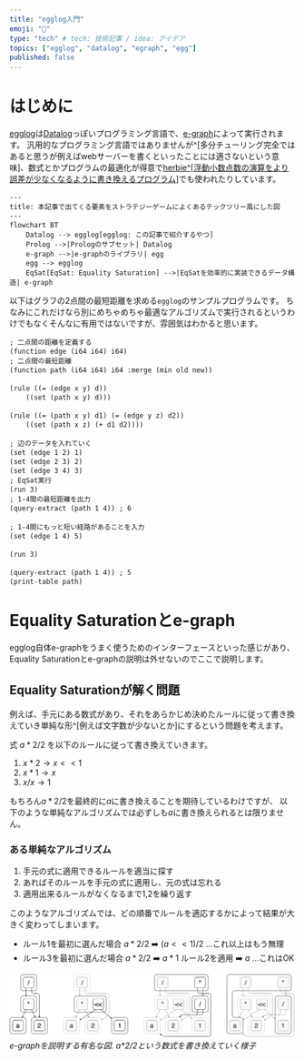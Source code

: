 ```yaml
---
title: "egglog入門"
emoji: "🥚"
type: "tech" # tech: 技術記事 / idea: アイデア
topics: ["egglog", "datalog", "egraph", "egg"]
published: false
---
```


# はじめに

[egglog](https://github.com/egraphs-good/egglog)は[Datalog](https://en.wikipedia.org/wiki/Datalog)っぽいプログラミング言語で、[e-graph](https://en.wikipedia.org/wiki/E-graph)によって実行されます。
汎用的なプログラミング言語ではありませんが^[多分チューリング完全ではあると思うが例えばwebサーバーを書くといったことには適さないという意味]、数式とかプログラムの最適化が得意で[herbie^[浮動小数点数の演算をより誤差が少なくなるように書き換えるプログラム]](https://github.com/herbie-fp/herbie)でも使われたりしています。


```mermaid
---
title: 本記事で出てくる要素をストラテジーゲームによくあるテックツリー風にした図
---
flowchart BT
    Datalog --> egglog[egglog: この記事で紹介するやつ]
    Prolog -->|Prologのサブセット| Datalog
    e-graph -->|e-graphのライブラリ| egg
    egg --> egglog
    EqSat[EqSat: Equality Saturation] -->|EqSatを効率的に実装できるデータ構造| e-graph
```

以下はグラフの2点間の最短距離を求める`egglog`のサンプルプログラムです。
ちなみにこれだけなら別にめちゃめちゃ最適なアルゴリズムで実行されるというわけでもなくそんなに有用ではないですが、雰囲気はわかると思います。

```egglog:path.egg
; 二点間の距離を定義する
(function edge (i64 i64) i64)
; 二点間の最短距離
(function path (i64 i64) i64 :merge (min old new))

(rule ((= (edge x y) d))
    ((set (path x y) d)))

(rule ((= (path x y) d1) (= (edge y z) d2))
    ((set (path x z) (+ d1 d2))))

; 辺のデータを入れていく
(set (edge 1 2) 1)
(set (edge 2 3) 2)
(set (edge 3 4) 3)
; EqSat実行
(run 3)
; 1-4間の最短距離を出力
(query-extract (path 1 4)) ; 6

; 1-4間にもっと短い経路があることを入力
(set (edge 1 4) 5)

(run 3)

(query-extract (path 1 4)) ; 5
(print-table path)
```

# Equality Saturationとe-graph

egglog自体e-graphをうまく使うためのインターフェースといった感じがあり、Equality Saturationとe-graphの説明は外せないのでここで説明します。

## Equality Saturationが解く問題

例えば、手元にある数式があり、それをあらかじめ決めたルールに従って書き換えていき単純な形^[例えば文字数が少ないとか]にするという問題を考えます。

式 $a*2/2$ を以下のルールに従って書き換えていきます。

1. $x * 2 \to x << 1$
2. $x * 1 \to x$
3. $x/x \to 1$

もちろん$a*2/2$を最終的に$a$に書き換えることを期待しているわけですが、
以下のような単純なアルゴリズムでは必ずしも$a$に書き換えられるとは限りません。

### ある単純なアルゴリズム

1. 手元の式に適用できるルールを適当に探す
2. あればそのルールを手元の式に適用し、元の式は忘れる
3. 適用出来るルールがなくなるまで1,2を繰り返す

このようなアルゴリズムでは、どの順番でルールを適応するかによって結果が大きく変わってしまいます。

- ルール1を最初に選んだ場合 $a*2/2$ ➡️ $(a<<1)/2$ ...これ以上はもう無理
- ルール3を最初に選んだ場合 $a*2/2$ ➡️ $a*1$ ルール2を適用 ➡️ $a$ ...これはOK

![e-graph figure](/images/e-graph.png)
*e-graphを説明する有名な図. a\*2/2という数式を書き換えていく様子*